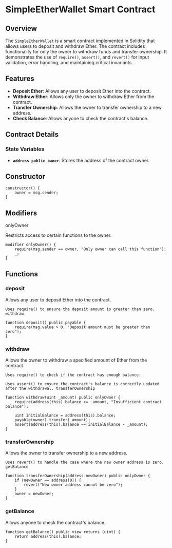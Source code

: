 # SimpleEtherWallet Smart Contract

## Overview

The `SimpleEtherWallet` is a smart contract implemented in Solidity that allows users to deposit and withdraw Ether. The contract includes functionality for only the owner to withdraw funds and transfer ownership. It demonstrates the use of `require()`, `assert()`, and `revert()` for input validation, error handling, and maintaining critical invariants.

## Features

- **Deposit Ether**: Allows any user to deposit Ether into the contract.
- **Withdraw Ether**: Allows only the owner to withdraw Ether from the contract.
- **Transfer Ownership**: Allows the owner to transfer ownership to a new address.
- **Check Balance**: Allows anyone to check the contract's balance.

## Contract Details

### State Variables

- **`address public owner`**: Stores the address of the contract owner.

## Constructor

```
constructor() {
    owner = msg.sender;
}
```

## Modifiers
onlyOwner

Restricts access to certain functions to the owner.
```
modifier onlyOwner() {
    require(msg.sender == owner, "Only owner can call this function");
    _;
}
```

## Functions
### deposit

Allows any user to deposit Ether into the contract.

`Uses require() to ensure the deposit amount is greater than zero.
withdraw`
```
function deposit() public payable {
    require(msg.value > 0, "Deposit amount must be greater than zero");
}
```


### withdraw

Allows the owner to withdraw a specified amount of Ether from the contract.

`Uses require() to check if the contract has enough balance.`

`Uses assert() to ensure the contract's balance is correctly updated after the withdrawal.
transferOwnership`

```
function withdraw(uint _amount) public onlyOwner {
    require(address(this).balance >= _amount, "Insufficient contract balance");

    uint initialBalance = address(this).balance;
    payable(owner).transfer(_amount);
    assert(address(this).balance == initialBalance - _amount);
}
```

### transferOwnership

Allows the owner to transfer ownership to a new address.

`Uses revert() to handle the case where the new owner address is zero.
getBalance`

```
function transferOwnership(address newOwner) public onlyOwner {
    if (newOwner == address(0)) {
        revert("New owner address cannot be zero");
    }
    owner = newOwner;
}
```


### getBalance

Allows anyone to check the contract's balance.
```
function getBalance() public view returns (uint) {
    return address(this).balance;
}
```